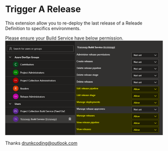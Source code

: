 # Trigger A Release

This extension allow you to re-deploy the last release of a Releade Definition to specifics environments.

Please ensure your Build Service have below permission.
![Permission](/RequiredPermission.png)

Thanks
drunkcoding@outlook.com
